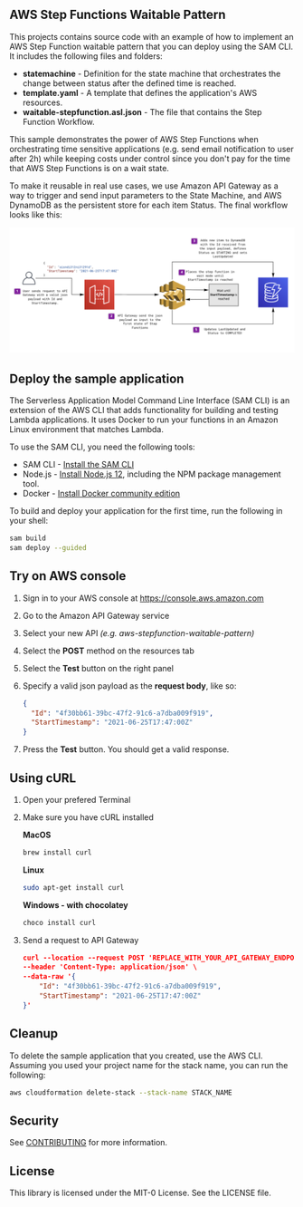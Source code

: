 ## AWS Step Functions Waitable Pattern

This projects contains source code with an example of how to implement an AWS Step Function waitable pattern that you can deploy using the SAM CLI. It includes the following files and folders:

- **statemachine** - Definition for the state machine that orchestrates the change between status after the defined time is reached.
- **template.yaml** - A template that defines the application's AWS resources.
- **waitable-stepfunction.asl.json** - The file that contains the Step Function Workflow.

This sample demonstrates the power of AWS Step Functions when orchestrating time sensitive applications (e.g. send email notification to user after 2h) while keeping costs under control since you don't pay for the time that AWS Step Functions is on a wait state.

To make it reusable in real use cases, we use Amazon API Gateway as a way to trigger and send input parameters to the State Machine, and AWS DynamoDB as the persistent store for each item Status. The final workflow looks like this:

![stepfunctions_graph](/images/workflow.png)


## Deploy the sample application

The Serverless Application Model Command Line Interface (SAM CLI) is an extension of the AWS CLI that adds functionality for building and testing Lambda applications. It uses Docker to run your functions in an Amazon Linux environment that matches Lambda.

To use the SAM CLI, you need the following tools:

* SAM CLI - [Install the SAM CLI](https://docs.aws.amazon.com/serverless-application-model/latest/developerguide/serverless-sam-cli-install.html)
* Node.js - [Install Node.js 12](https://nodejs.org/en/), including the NPM package management tool.
* Docker - [Install Docker community edition](https://hub.docker.com/search/?type=edition&offering=community)

To build and deploy your application for the first time, run the following in your shell:

```bash
sam build
sam deploy --guided
```

## Try on AWS console

1. Sign in to your AWS console at https://console.aws.amazon.com
2. Go to the Amazon API Gateway service
3. Select your new API *(e.g. aws-stepfunction-waitable-pattern)*
4. Select the **POST** method on the resources tab
5. Select the **Test** button on the right panel
6. Specify a valid json payload as the **request body**, like so:

    ```json
    {
      "Id": "4f30bb61-39bc-47f2-91c6-a7dba009f919",
      "StartTimestamp": "2021-06-25T17:47:00Z"
    }
    ```
    
7. Press the **Test** button. 
You should get a valid response.


## Using cURL

1. Open your prefered Terminal
2. Make sure you have cURL installed

   **MacOS**

   ```bash
   brew install curl
   ```

   **Linux**

   ```bash
   sudo apt-get install curl
   ```

   **Windows - with chocolatey**

   ```bash
   choco install curl
   ```

3. Send a request to API Gateway

    ```json
    curl --location --request POST 'REPLACE_WITH_YOUR_API_GATEWAY_ENDPOINT' \
    --header 'Content-Type: application/json' \
    --data-raw '{
        "Id": "4f30bb61-39bc-47f2-91c6-a7dba009f919",
        "StartTimestamp": "2021-06-25T17:47:00Z"
    }'
    ```

## Cleanup

To delete the sample application that you created, use the AWS CLI. Assuming you used your project name for the stack name, you can run the following:

```bash
aws cloudformation delete-stack --stack-name STACK_NAME
```

## Security

See [CONTRIBUTING](CONTRIBUTING.md#security-issue-notifications) for more information.

## License

This library is licensed under the MIT-0 License. See the LICENSE file.

